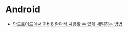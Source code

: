 # Android

- [안드로이드에서 자바8 람다식 사용할 수 있게 세팅하는 방법](./settings-to-use-lambda-expression-with-java8-on-android.md)